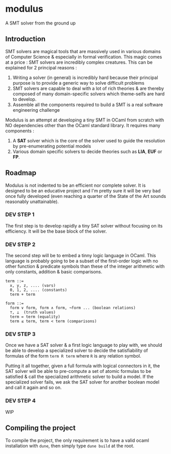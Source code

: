 # modulus

A SMT solver from the ground up

## Introduction

SMT solvers are magical tools that are massively used in various domains of Computer Science & especially in formal verification. This magic comes at a price : SMT solvers are incredibly complex creatures. This can be explained for 2 principal reasons :
1. Writing a solver (in general) is incredibly hard because their principal purpose  is to provide a generic way to solve difficult problems
2. SMT solvers are capable to deal with a lot of rich theories & are thereby composed of many domain-specific solvers which theme-selfs are hard to develop.
3. Assemble all the components required to build a SMT is a real software engineering challenge

Modulus is an attempt at developing a tiny SMT in OCaml from scratch with NO dependencies other than the OCaml standard library. It requires many components :

1. A **SAT** solver which is the core of the solver used to guide the resolution by pre-enumerating potential models
2. Various domain specific solvers to decide theories such as **LIA**, **EUF** or **FP**.

## Roadmap

Modulus is not indented to be an efficient nor complete solver. It is designed to be an educative project and I'm pretty sure it will be very bad once fully developed (even reaching a quarter of the State of the Art sounds reasonably unattainable).

### DEV STEP 1

The first step is to develop rapidly a tiny SAT solver without focusing on its efficiency.
It will be the base block of the solver.

### DEV STEP 2

The second step will be to embed a tinny logic language in OCaml. This language is probably going to be a subset of the first-order logic with no other function & predicate symbols than these of the integer arithmetic with only constants, addition & basic comparisons.

```
term ::=
  x, y, z, .... (vars)
  0, 1, 2, .... (constants)
  term + term

form ::=
  form ∨ form, form ∧ form, ¬form ... (boolean relations)
  ⊤, ⊥  (truth values)
  term = term (equality)
  term ≤ term, term < term (comparisons)
```

### DEV STEP 3

Once we have a SAT solver & a first logic language to play with, we should be able to develop a specialized solver to decide the satisfiability of formulas of the form 
`term R term` where `R` is any relation symbol.

Putting it all together, given a full formula with logical connectors in it, the SAT solver will be able to pre-compute a set of atomic formulas to be satisfied & call the specialized arithmetic solver to build a model. If the specialized solver fails, we ask the SAT solver for another boolean model and call it again and so on.

### DEV STEP 4

WIP

## Compiling the project

To compile the project, the only requirement is to have a valid ocaml installation with `dune`, then simply type `dune build` at the root.

